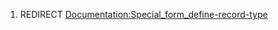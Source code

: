 1.  REDIRECT
    [Documentation:Special\_form\_define-record-type](Documentation:Special_form_define-record-type "wikilink")
